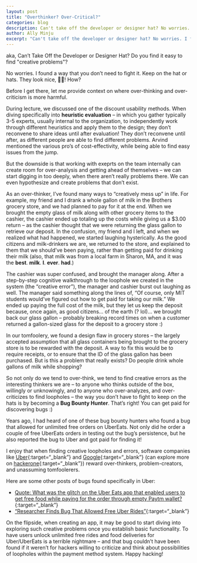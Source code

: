 ```yaml
---
layout: post
title: "Overthinker? Over-Critical?"
categories: blog
description: Can't take off the developer or designer hat? No worries. I found a way that you don't need to fight it. Keep on the hat or hats.
author: Ally Minju
excerpt: "Can't take off the developer or designer hat? No worries. I found a way that you don't need to fight it. Keep on the hat or hats."
---
```


aka, Can’t Take Off the Developer or Designer Hat? Do you find it easy to find "creative problems"?

No worries. I found a way that you don’t need to fight it. Keep on the hat or hats. They look nice, 🚫🧢! How?

Before I get there, let me provide context on where over-thinking and over-criticism is more harmful.

During lecture, we discussed one of the discount usability methods. When diving specifically into **heuristic evaluation** – in which you gather typically 3-5 experts, usually internal to the organization, to independently work through different heuristics and apply them to the design; they don’t reconvene to share ideas until after evaluation! They don’t reconvene until after, as different people are able to find different problems. Arvind mentioned the various pro’s of cost-effectivity, while being able to find easy issues from the jump.

But the downside is that working with exeprts on the team internally can create room for over-analysis and getting ahead of themselves – we can start digging in too deeply, when there aren’t really problems there. We can even hypothesize and create problems that don’t exist.

As an over-thinker, I’ve found many ways to “creatively mess up” in life. For example, my friend and I drank a whole gallon of milk in the Brothers grocery store, and we had planned to pay for it at the end. When we brought the empty glass of milk along with other grocery items to the cashier, the cashier ended up totaling up the costs while giving us a $3.00 return – as the cashier thought that we were returning the glass gallon to retrieve our deposit. In the confusion, my friend and I left, and when we realized what had happened, we started laughing hysterically. As the good citizens and milk-drinkers we are, we returned to the store, and explained to them that we should’ve been paying, rather than getting paid for drinking their milk (also, that milk was from a local farm in Sharon, MA, and it was the **best**. **milk**. **I**. **ever**. **had**.) 

The cashier was super confused, and brought the manager along. After a step-by-step cognitive walkthrough to the loophole we created in the system (the “creative error”), the manager and cashier burst out laughing as well. The manager said something along the lines of, “Of course, only MIT students would’ve figured out how to get paid for taking our milk.” We ended up paying the full cost of the milk, but they let us keep the deposit because, once again, as good citizens… of the earth (? lol)… we brought back our glass gallon – probably breaking record times on when a customer returned a gallon-sized glass for the deposit to a grocery store :)

In our tomfoolery, we found a design flaw in grocery stores – the largely accepted assumption that all glass containers being brought to the grocery store is to be rewarded with the deposit. A way to fix this would be to require receipts, or to ensure that the ID of the glass gallon has been purchased. But is this a problem that really exists? Do people drink whole gallons of milk while shopping?

So not only do we tend to over-think, we tend to find creative errors as the interesting thinkers we are – to anyone who thinks outside of the box, willingly or unknowingly, and to anyone who over-analyzes, and over-criticizes to find loopholes – the way you don’t have to fight to keep on the hats is by becoming a **Bug Bounty Hunter**. That’s right! You can get paid for discovering bugs :) 

Years ago, I had heard of one of these bug bounty hunters who found a bug that allowed for unlimited free orders on UberEats. Not only did he order a couple of free UberEats orders in testing out the bug’s persistence, but he also reported the bug to Uber and got paid for finding it!

I enjoy that when finding creative loopholes and errors, software companies like [Uber](https://hackerone.com/uber){:target=“_blank”} and [Google](https://bughunters.google.com/){:target=“_blank”} (can explore more on [hackerone](https://hackerone.com/bug-bounty-programs){:target=“_blank”}) reward over-thinkers, problem-creators, and unassuming tomfoolerers. 


Here are some other posts of bugs found specifically in Uber:
* [Quote: What was the glitch on the Uber Eats app that enabled users to get free food while paying for the order through empty Paytm wallet?](https://qr.ae/pvzjwU){:target=“_blank”}
* [“Researcher Finds Bug That Allowed Free Uber Rides”](https://techcrunch.com/2017/03/04/researcher-finds-bug-that-allows-free-uber-rides/){:target=“_blank”}

On the flipside, when creating an app, it may be good to start diving into exploring such creative problems once you establish basic functionality. To have users unlock unlimited free rides and food deliveries for Uber/UberEats is a terrible nightmare – and that bug couldn’t have been found if it weren’t for hackers willing to criticize and think about possibilities of loopholes within the payment method system. Happy hacking!
